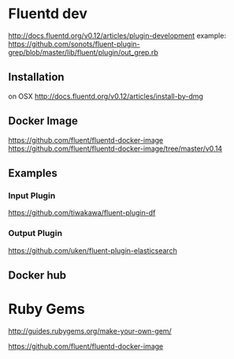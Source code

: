 # Fluentd dev
http://docs.fluentd.org/v0.12/articles/plugin-development
example: https://github.com/sonots/fluent-plugin-grep/blob/master/lib/fluent/plugin/out_grep.rb 

## Installation
on OSX http://docs.fluentd.org/v0.12/articles/install-by-dmg

## Docker Image
https://github.com/fluent/fluentd-docker-image
https://github.com/fluent/fluentd-docker-image/tree/master/v0.14

## Examples

### Input Plugin
https://github.com/tiwakawa/fluent-plugin-df

### Output Plugin
https://github.com/uken/fluent-plugin-elasticsearch


## Docker hub

# Ruby Gems
http://guides.rubygems.org/make-your-own-gem/


https://github.com/fluent/fluentd-docker-image

